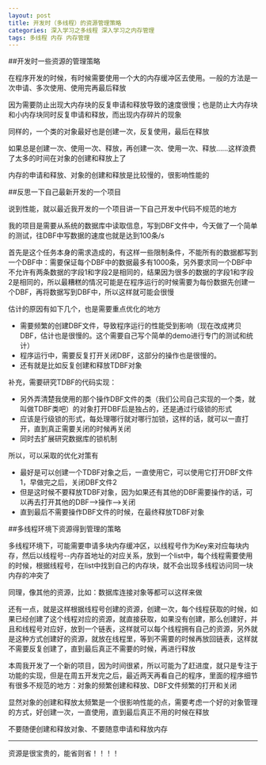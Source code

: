 ```yaml
---
layout: post
title: 开发时（多线程）的资源管理策略
categories: 深入学习之多线程 深入学习之内存管理
tags: 多线程 内存 内存管理 
---
```


##开发时一些资源的管理策略

在程序开发的时候，有时候需要使用一个大的内存缓冲区去使用。一般的方法是一次申请、多次使用、使用完再最后释放

因为需要防止出现大内存块的反复申请和释放导致的速度很慢；也是防止大内存块和小内存块同时反复申请和释放，而出现内存碎片的现象

同样的，一个类的对象最好也是创建一次，反复使用，最后在释放

如果总是创建一次、使用一次、释放，再创建一次、使用一次、释放……这样浪费了太多的时间在对象的创建和释放上了

内存的申请和释放、对象的创建和释放是比较慢的，很影响性能的

##反思一下自己最新开发的一个项目

说到性能，就以最近我开发的一个项目讲一下自己开发中代码不规范的地方

我的项目是需要从系统的数据库中读取信息，写到DBF文件中，今天做了一个简单的测试，往DBF中写数据的速度也就是达到100条/s

首先是这个任务本身的需求造成的，有这样一些限制条件，不能所有的数据都写到一个DBF中：需要保证每个DBF中的数据最多有1000条，另外要求同一个DBF中不允许有两条数据的字段1和字段2是相同的，结果因为很多的数据的字段1和字段2是相同的，所以最糟糕的情况可能是在程序运行的时候需要为每份数据先创建一个DBF，再将数据写到DBF中，所以这样就可能会很慢

估计的原因有如下几个，也是需要重点优化的地方

* 需要频繁的创建DBF文件，导致程序运行的性能受到影响（现在改成拷贝DBF，估计也是很慢的。这个需要自己写个简单的demo进行专门的测试和统计）
* 程序运行中，需要反复打开关闭DBF，这部分的操作也是很慢的。
* 还有就是比如反复创建和释放TDBF对象

补充，需要研究TDBF的代码实现：

* 另外弄清楚我使用的那个操作DBF文件的类（我们公司自己实现的一个类，就叫做TDBF类吧）的对象打开DBF后是独占的，还是通过行级锁的形式
* 应该是行级锁的形式，每处理哪行就对哪行加锁，这样的话，就可以一直打开，直到真正需要关闭的时候再关闭
* 同时去扩展研究数据库的锁机制

所以，可以采取的优化对策有

* 最好是可以创建一个TDBF对象之后，一直使用它，可以使用它打开DBF文件1，早做完之后，关闭DBF文件2
* 但是这时候不要释放TDBF对象，因为如果还有其他的DBF需要操作的话，可以再去打开其他的DBF-->操作-->关闭
* 直到最后不需要操作DBF文件的时候，在最终释放TDBF对象

##多线程环境下资源得到管理的策略

多线程环境下，可能需要申请多块内存缓冲区，以线程号作为Key来对应每块内存，然后以线程号--内存首地址的对应关系，放到一个list中，每个线程需要使用的时候，根据线程号，在list中找到自己的内存块，就不会出现多线程访问同一块内存的冲突了

同理，像其他的资源，比如：数据库连接对象等都可以这样来做

还有一点，就是这样根据线程号创建的资源，创建一次，每个线程获取的时候，如果已经创建了这个线程对应的资源，就直接获取，如果没有创建，那么创建好，并且和线程号对应好，放到一个链表，这样就可以每个线程拥有自己的资源，另外就是这种方式创建好的资源，就放在线程里，等到不需要的时候再放回链表，这样就不需要反复创建了，直到最后真正不需要的时候，再进行释放

本周我开发了一个新的项目，因为时间很紧，所以可能为了赶进度，就只是专注于功能的实现，但是在周五开发完之后，最近两天再看自己的程序，里面的程序细节有很多不规范的地方：对象的频繁创建和释放、DBF文件频繁的打开和关闭

显然对象的创建和释放太频繁是一个很影响性能的点，需要考虑一个好的对象管理的方式，好创建一次，一直使用，直到最后真正不用的时候在释放

不要随便创建和释放对象、不要随意申请和释放内存

---

资源是很宝贵的，能省则省！！！！
